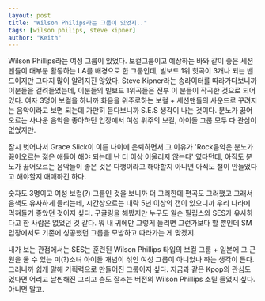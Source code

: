 ```yaml
---
layout: post
title: "Wilson Philips라는 그룹이 있었지.."
tags: [wilson philips, steve kipner]
author: "Keith"
---
```


Wilson Phillips라는 여성 그룹이 있었다. 보컬그룹이고 예상하는 바와 같이 좋은 세션맨들이 대부분 활동하는 LA를 배경으로 한 그룹인데, 빌보드 1위 힛곡이 3개나 되는 밴드이지만 그다지 많이 알려지진 않았다. Steve Kipner라는 송라이터를 따라가다보니까 이분들을 걸려들었는데, 이분들의 빌보드 1위곡들은 전부 이 분들이 작곡한 것으로 되어있다. 여자 3명이 보컬을 하니까 화음을 위주로하는 보컬 + 세션맨들의 사운드로 꾸려지는 음악이라고 보면 되는데 가만히 듣다보니까 S.E.S 생각이 나는 것이다. 분노가 끓어오르는 사나운 음악을 좋아하던 입장에서 여성 위주의 보컬, 아이돌 그룹 모두 다 관심이 없었지만. 

잠시 벗어나서 Grace Slick이 이른 나이에 은퇴하면서 그 이유가 'Rock음악은 분노가 끓어오르는 젊은 애들이 해야 되는데 난 더 이상 어울리지 않는다' 였다던데, 아직도 분노가 끓어오르는 음악들이 좋은 것은 다행이라고 해야할지 아니면 아직도 철이 안들었다고 해야할지 애매하긴 하다. 

숫자도 3명이고 여성 보컬(?) 그룹인 것을 보니까 더 그러한데 편곡도 그러했고 그래서 음색도 유사하게 들리는데, 시간상으로는 대략 5년 이상의 갭이 있으니까 우리 나라에 먹혀들기 좋았던 것이지 싶다. 구글링을 해봤지만 누구도 윌슨 필립스와 SES가 유사하다고 한 사람은 없었던 것 같다. 뭐 내 귀에만 그렇게 들리면 그런가보다 할 뿐인데 SM 입장에서도 기존에 성공했던 그룹을 모방하고 따라가는 게 맞겠지.

내가 보는 관점에서는 SES는 훈련된 Wilson Phillips 타입의 보컬 그룹 + 일본에 그 근원을 둘 수 있는 미(?)소녀 아이돌 개념이 섞인 여성 그룹이 아니었나 하는 생각이 든다. 그러니까 쉽게 말해 기획력으로 만들어진 그룹이지 싶다. 지금과 같은 Kpop의 관심도 였다면 어리고 날씬해진 그리고 춤도 잘추는 버전의 Wilson Phillips 소릴 들었지 싶다. 아니면 말고.